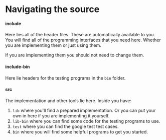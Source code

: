 Navigating the source
=====================

#### include
  Here lies all of the header files. These
  are automatically available to you. You
  will find all of the programming interfaces
  that you need here. Whether you are implementing
  them or just using them.

  If you are implementing them you should not
  need to change them.

#### include-bin
  Here lie headers for the testing programs
  in the `bin` folder.

#### src
  The implementation and other tools lie here.
  Inside you have:

  1. `lib` where you'll find a prepared implementation.
     Or you can put your own in here if you are implementing
     it yourself.
  2. `lib-bin` where you can find some code for the testing
      programs to use.
  3. `test` where you can find the google test test cases.
  4. `bin` where you will find some helpful programs to get
      you started.
